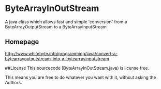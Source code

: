 ByteArrayInOutStream
==================

A java class which allows fast and simple 'conversion' from a ByteArrayOutputStream to a ByteArrayInputStream

## Homepage
http://www.whitebyte.info/programming/java/convert-a-bytearrayoutputstream-into-a-bytearrayinputstream

##License
This sourcecode (ByteArrayInOutStream.java) is license free.

This means you are free to do whatever you want with it, without asking the Authors.
